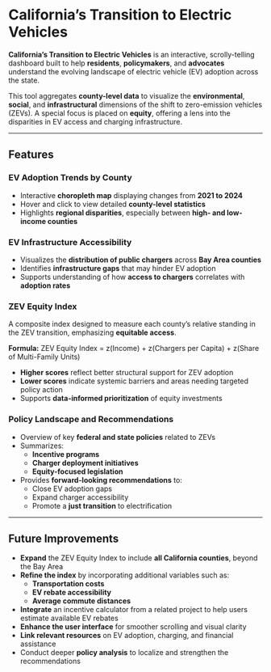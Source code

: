 # California’s Transition to Electric Vehicles

**California’s Transition to Electric Vehicles** is an interactive, scrolly-telling dashboard built to help **residents**, **policymakers**, and **advocates** understand the evolving landscape of electric vehicle (EV) adoption across the state.

This tool aggregates **county-level data** to visualize the **environmental**, **social**, and **infrastructural** dimensions of the shift to zero-emission vehicles (ZEVs). A special focus is placed on **equity**, offering a lens into the disparities in EV access and charging infrastructure.

---

## Features

### EV Adoption Trends by County

- Interactive **choropleth map** displaying changes from **2021 to 2024**
- Hover and click to view detailed **county-level statistics**
- Highlights **regional disparities**, especially between **high- and low-income counties**

### EV Infrastructure Accessibility

- Visualizes the **distribution of public chargers** across **Bay Area counties**
- Identifies **infrastructure gaps** that may hinder EV adoption
- Supports understanding of how **access to chargers** correlates with **adoption rates**

### ZEV Equity Index

A composite index designed to measure each county’s relative standing in the ZEV transition, emphasizing **equitable access**.

**Formula:**
ZEV Equity Index = z(Income) + z(Chargers per Capita) + z(Share of Multi-Family Units)


- **Higher scores** reflect better structural support for ZEV adoption
- **Lower scores** indicate systemic barriers and areas needing targeted policy action
- Supports **data-informed prioritization** of equity investments

### Policy Landscape and Recommendations

- Overview of key **federal and state policies** related to ZEVs
- Summarizes:
  - **Incentive programs**
  - **Charger deployment initiatives**
  - **Equity-focused legislation**
- Provides **forward-looking recommendations** to:
  - Close EV adoption gaps
  - Expand charger accessibility
  - Promote a **just transition** to electrification

---

## Future Improvements

- **Expand** the ZEV Equity Index to include **all California counties**, beyond the Bay Area
- **Refine the index** by incorporating additional variables such as:
  - **Transportation costs**
  - **EV rebate accessibility**
  - **Average commute distances**
- **Integrate** an incentive calculator from a related project to help users estimate available EV rebates
- **Enhance the user interface** for smoother scrolling and visual clarity
- **Link relevant resources** on EV adoption, charging, and financial assistance
- Conduct deeper **policy analysis** to localize and strengthen the recommendations

